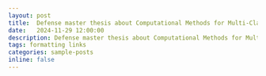 ```yaml
---
layout: post
title:  Defense master thesis about Computational Methods for Multi-Class Cancer Classification
date:   2024-11-29 12:00:00
description: Defense master thesis about Computational Methods for Multi-Class Cancer Classification
tags: formatting links
categories: sample-posts
inline: false
---
```

